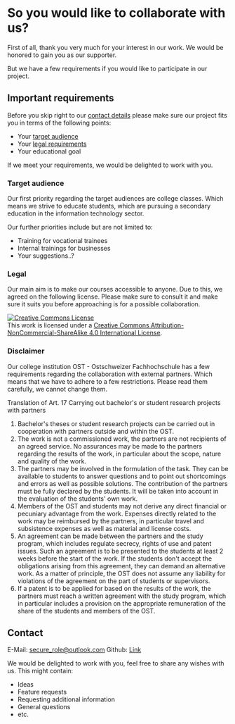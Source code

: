 # So you would like to collaborate with us?

First of all, thank you very much for your interest in our work.
We would be honored to gain you as our supporter.

But we have a few requirements if you would like to participate in our project.

## Important requirements

Before you skip right to our [contact details](#Contact) please make sure our project fits you in terms of the following points:

- Your [target audience](#Target-audience)
- Your [legal requirements](#Legal)
- Your educational goal

If we meet your requirements, we would be delighted to work with you.

### Target audience

Our first priority regarding the target audiences are college classes.
Which means we strive to educate students, which are pursuing a secondary education in the information technology sector.

Our further priorities include but are not limited to:

- Training for vocational trainees
- Internal trainings for businesses
- Your suggestions..?

### Legal

Our main aim is to make our courses accessible to anyone.
Due to this, we agreed on the following license.
Please make sure to consult it and make sure it suits you before approaching is for a possible collaboration.

<a rel="license" href="http://creativecommons.org/licenses/by-nc-sa/4.0/"><img alt="Creative Commons License" style="border-width:0" src="https://i.creativecommons.org/l/by-nc-sa/4.0/88x31.png" /></a><br />
This work is licensed under a <a rel="license" href="http://creativecommons.org/licenses/by-nc-sa/4.0/">Creative Commons Attribution-NonCommercial-ShareAlike 4.0 International License</a>.

### Disclaimer

Our college institution OST - Ostschweizer Fachhochschule has a few requirements regarding the collaboration with external partners.
Which means that we have to adhere to a few restrictions.
Please read them carefully, we cannot change them.

Translation of Art. 17 Carrying out bachelor's or student research projects with partners

1. Bachelor's theses or student research projects can be carried out in cooperation with partners outside and within the
OST.
2. The work is not a commissioned work, the partners are not recipients of an agreed service. 
No assurances may be made to the partners regarding the results of the work, in particular about the scope, nature and quality of the work.
3. The partners may be involved in the formulation of the task. 
They can be available to students to answer questions and to point out shortcomings and errors as well as possible solutions.
The contribution of the partners must be fully declared by the students.
It will be taken into account in the evaluation of the students' own work.
4. Members of the OST and students may not derive any direct financial or pecuniary advantage from the work. 
Expenses directly related to the work may be reimbursed by the partners, in particular travel and subsistence expenses as well as material and license costs.
5. An agreement can be made between the partners and the study program, which includes regulate secrecy, rights of use and patent issues. 
Such an agreement is to be presented to the students at least 2 weeks before the start of the work. 
If the students don't accept the obligations arising from this agreement, they can demand an alternative work.
As a matter of principle, the OST does not assume any liability for violations of the agreement on the part of students or supervisors. 
6. If a patent is to be applied for based on the results of the work, the partners must reach a written agreement with the study program, which in particular includes a provision on the appropriate remuneration of the share of the students and members of the OST.

## Contact

E-Mail: [secure_role@outlook.com](mailto:secure_role@outlook.com)
Github: [Link](https://github.com/SecureRole/SecureRole)

We would be delighted to work with you, feel free to share any wishes with us.
This might contain:
- Ideas
- Feature requests
- Requesting additional information
- General questions
- etc.